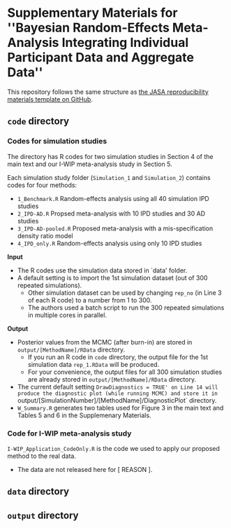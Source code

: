 # **Supplementary Materials for ''Bayesian Random-Effects Meta-Analysis Integrating Individual Participant Data and Aggregate Data''**  

This repository follows the same structure as [the JASA reproducibility materials template on GitHub](https://github.com/jasa-acs/repro-template).

## `code` directory 

### Codes for simulation studies 

The directory has R codes for two simulation studies in Section 4 of the main text and our I-WIP meta-analysis study in Section 5. 

Each simulation study folder (`Simulation_1` and `Simulation_2`) contains codes for four methods: 
  - `1_Benchmark.R` Random-effects analysis using all 40 simulation IPD studies
  - `2_IPD-AD.R` Propsed meta-analysis with 10 IPD studies and 30 AD studies
  - `3_IPD-AD-pooled.R` Proposed meta-analysis with a mis-specification density ratio model
  - `4_IPD_only.R` Random-effects analysis using only 10 IPD studies

**Input**
  - The R codes use the simulation data stored in `data' folder.
  - A default setting is to import the 1st simulation dataset (out of 300 repeated simulations).
      - Other simulation dataset can be used by changing `rep_no` (in Line 3 of each R code) to a number from 1 to 300.
      - The authors used a batch script to run the 300 repeated simulations in multiple cores in parallel. 

**Output**
  - Posterior values from the MCMC (after burn-in) are stored in `output/[MethodName]/RData` directory.
      - If you run an R code in `code` directory, the output file for the 1st simulation data `rep_1.RData` will be produced.
      - For your convenience, the output files for all 300 simulation studies are already stored in `output/[MethodName]/RData` directory.
  - The current default setting `DrawDiagnostics = TRUE' on Line 14 will produce the diagnostic plot (while running MCMC) and store it in `output/[SimulationNumber]/[MethodName]/DiagnosticPlot` directory.
  - `W_Summary.R` generates two tables used for Figure 3 in the main text and Tables 5 and 6 in the Supplemenary Materials. 

### Code for I-WIP meta-analysis study

`I-WIP_Application_CodeOnly.R` is the code we used to apply our proposed method to the real data. 
  - The data are not released here for [  REASON ].  


## `data` directory 


## `output` directory 
